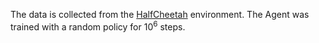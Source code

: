 The data is collected from the [HalfCheetah](https://gymnasium.farama.org/environments/mujoco/half_cheetah/) environment. The Agent was trained with a random policy for $10^6$ steps.
